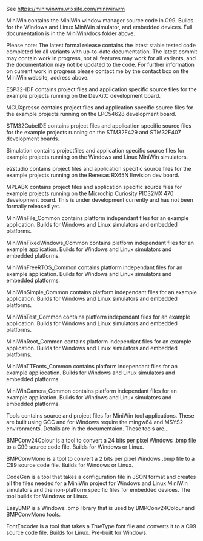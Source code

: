 See https://miniwinwm.wixsite.com/miniwinwm

MiniWin contains the MiniWin window manager source code in C99. Builds for the Windows and Linux MiniWin simulator, and embedded devices. Full documentation is in the MiniWin/docs folder above.

Please note: The latest formal release contains the latest stable tested code completed for all variants with up-to-date documentation. 
The latest commit may contain work in progress, not all features may work for all variants, and the documentation may not be updated to the code.
For further information on current work in progress please contact me by the contact box on the MiniWin website, address above.

ESP32-IDF contains project files and application specific source files for the example projects running on the DevKitC development board. 

MCUXpresso contains project files and application specific source files for the example projects running on the LPC54628 development board.

STM32CubeIDE contains project files and application specific source files for the example projects running on the STM32F429 and STM32F407 development boards.

Simulation contains projectfiles and application specific source files for example projects running on the Windows and Linux MiniWin simulators.

e2studio contains project files and application specific source files for the example projects running on the Renesas RX65N Envision dev board.

MPLABX contains project files and application specific source files for example projects running on the Microchip Curiosity PIC32MX 470 development board. This is under development currently and has not been formally released yet.

MiniWinFile_Common contains platform independant files for an example application. Builds for Windows and Linux simulators and embedded platforms.

MiniWinFixedWindows_Common contains platform independant files for an example application. Builds for Windows and Linux simulators and embedded platforms.

MiniWinFreeRTOS_Common contains platform independant files for an example application. Builds for Windows and Linux simulators and embedded platforms.

MiniWinSimple_Common contains platform independant files for an example application. Builds for Windows and Linux simulators and embedded platforms.

MiniWinTest_Common contains platform independant files for an example application. Builds for Windows and Linux simulators and embedded platforms.

MiniWinRoot_Common contains platform independant files for an example application. Builds for Windows and Linux simulators and embedded platforms.

MiniWinTTFonts_Common contains platform independant files for an example appliocation. Builds for Windows and Linux simulators and embedded platforms.

MiniWinCamera_Common contains platform independant files for an example application. Builds for Windows and Linux simulators and embedded platforms.

Tools contains source and project files for MiniWin tool applications. These are built using GCC and for Windows require the mingw64 and MSYS2 environments. Details are in the documentaion. These tools are...

BMPConv24Colour is a tool to convert a 24 bits per pixel Windows .bmp file to a C99 source code file. Builds for Windows or Linux.

BMPConvMono is a tool to convert a 2 bits per pixel Windows .bmp file to a C99 source code file. Builds for Windows or Linux.

CodeGen is a tool that takes a configuration file in JSON format and creates all the files needed for a MiniWin project for Windows and Linux MiniWin simulators and the non-platform specific files for embedded devices. The tool builds for Windows or Linux.

EasyBMP is a Windows .bmp library that is used by BMPConv24Colour and BMPConvMono tools. 

FontEncoder is a tool that takes a TrueType font file and converts it to a C99 source code file. Builds for Linux. Pre-built for Windows.
